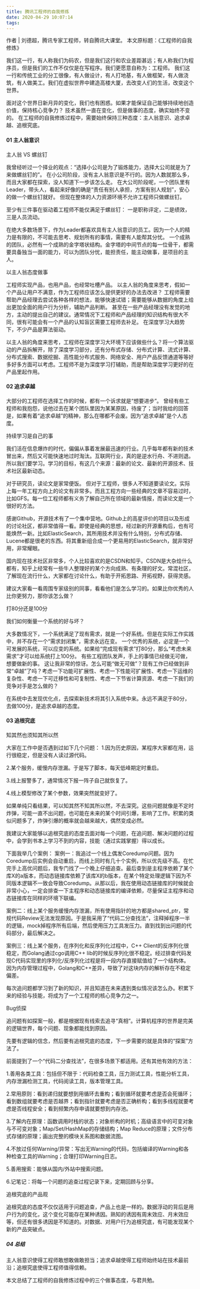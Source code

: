 ```yaml
---
title: 腾讯工程师的自我修炼
date: 2020-04-29 10:07:14
tags:
---
```

作者 | 刘德超，腾讯专家工程师，转自腾讯大课堂。 本文原标题：《工程师的自我修炼》


我们这一行，有人称我们为码农，但是我们这行和农业差距甚远；有人称我们为程序员，但是我们的工作不仅仅是在写程序。我们更愿意自称为：工程师。
我们这一行和传统工业的分工很像，有人做设计，有人打地基，有人做框架，有人做浇筑，有人做美工。我们在虚拟世界中建造高楼大厦，去改变人们的生活，改变这个世界。

面对这个世界日新月异的变化，我们也有困惑。如果才能保证自己能够持续地创造价值，保持核心竞争力？
技术虽然一直在变化，但是做事的态度，确实始终不变的。
在工程师的自我修炼过程中，需要始终保持三种态度：主人翁意识、追求卓越、追根究底。

#### 01 主人翁意识
主人翁 VS 螺丝钉

我曾经听过一个择业的观点：“选择小公司是为了锻炼能力，选择大公司就是为了来做螺丝钉的”。
在小公司阶段，没有主人翁意识是不行的。因为人数就那么多，而且大家都在探索，没人知道下一步该怎么走。
在大公司阶段呢，一个团队里有Leader，带头人，看起来好像的确是“责任有别人承担，方案有别人规划”，安心的做一个螺丝钉就好。
但现在整体的人力资源环境不允许工程师只做螺丝钉。

至少有三件事在驱动着工程师不能仅满足于螺丝钉：
一是职称评定，二是绩效，三是人员流动。

在绝大多数场景下，作为Leader都喜欢具有主人翁意识的员工。因为一个人的精力是有限的，不可能去思考、规划所有的事情，需要有人能帮其分忧。
一个成熟的团队，必然有一个成熟的金字塔状结构。金字塔的中间节点的每一位骨干，都需要具备独当一面的能力，可以为团队分忧，能担责任，能主动做事，是项目的主人。

以主人翁态度做事

工程师实现产品，也用产品，也经常吐槽产品。
以主人翁的角度来思考，假如一个产品让用户不满意，作为工程师应该怎么提供更好的办法去改进？
工程师需要帮助产品经理去尝试各种各样的想法，能够快速试错；需要能够从数据的角度上给出更加全面的用户行为分析，辅助产品判断。
甚至在一些产品经理没有发觉的地方，主动的提出自己的建议。通常情况下工程师和产品经理的知识结构有很大不同，很有可能会有一个产品的认知盲区需要工程师去补足。
在深度学习大趋势下，不少产品是算法驱动。

以主人翁的角度来思考，工程师在深度学习大环境下应该做些什么？将一个算法驱动的产品拆解开，除了深度学习部分，还有分布式存储、分布式计算、流式计算、分布式搜索、数据挖掘、高性能分布式服务、网络安全、用户产品反馈通道等等好多好多方面可以考虑。工程师不是为深度学习打辅助，而是帮助深度学习更好的在产品里起作用。

#### 02 追求卓越
大部分的工程师在选择工作的时候，都有一个诉求就是“想要进步”。
曾经有些工程师和我抱怨，说他过去在某个团队里因为某某原因，待废了；当时我给的回答是，如果有着“追求卓越”的精神，那么在哪都不会废。因为“追求卓越”是个人态度。

持续学习是自己的事

我们活在信息爆炸的时代，偏偏从事着发展最迅速的行业。几乎每年都有新的技术冒出来，然后又可能快速地过时淘汰。互联网行业，真的是逆水行舟、不进则退。
所以我们要学习。学习的目标，有这几个来源：最新的论文、最新的开源技术、技术社区最新动态。

对于研究员，读论文是家常便饭。
但对于工程师，很多人不知道要读论文。实际上每一年工程方向上的论文有非常多。而且工程方向一些经典的文章不容易过时，比如GFS。每一位工程师都有义务了解自己所在领域的最新情报，而读论文是一个很好的方法。

感谢Github，开源技术有了一个集中营地。Github上的高星评价的项目以及形成的讨论社区，都非常值得一看。即使是经典的思想，经过新的开源重构后，也有可能焕然一新。比如ElasticSearch，其所用技术并没有什么特别，分布式存储、Lucene都是很老的东西。将其重新组合成一个更易用的ElasticSearch，就非常好用，非常耀眼。

国内现在技术社区非常多，个人比较喜欢的是CSDN和知乎。CSDN是大杂烩什么都有，知乎上经常有一些牛人整理好的某个方向成熟、有条理的好文。常混社区，了解现在流行什么，大家都在讨论什么，有助于开拓思路、开拓视野，获得灵感。

建议大家看一看周围专家级别的同事，看看他们是怎么学习的。如果比你优秀的人比你更努力，那你该怎么做？

打80分还是100分

我们如何衡量一个系统的好与坏？

大多数情况下，一个系统满足了现有需求，就是一个好系统。但是在实际工作实践中，并不存在一个“需求封闭集”，需求永远在变。
一个优秀的系统，必定是一个可发展的系统，可以应变的系统。如果给“完成现有需求”打80分，那么“考虑未来需求”才可以给系统打上100分。
有些工程团队发声，手上的事情已经做无可做，想要做新的事。
这让我非常的惊讶。怎么可能“做无可做”？现有工作已经做到非常“卓越”了吗？考虑一下功能可扩展性、考虑一下性能可扩展性、考虑一下运维的复杂性、考虑一下可迁移性和可复制性、考虑一下节省计算资源、考虑一下我们的竞争对手是怎么做的？

在系统中去发现优化点，去探索新技术将其引入系统中来。永远不满足于80分，去做100分，是追求卓越的态度。

#### 03 追根究底
知其然也须知其所以然

大家在工作中是否遇到过如下几个问题：
1.因为历史原因，某程序大家都在用，运行很稳定，但是没有人读过源代码。

2.某个服务，缓慢内存泄漏。于是写了脚本，每天低峰期定时重启。

3.线上报警多了，通常情况下报一阵子自己就恢复了。

4.线上模型修改了某个参数，效果突然就变好了。

如果单纯只看结果，可以知其然不知其所以然，不去深究。这些问题就像是不定时炸弹，可能一直不出问题，也可能在未来的某个时间引爆，影响了工作。积累的类似问题多了，炸弹引爆的概率就会越来越大，偶然变成必然。

我建议大家能够以追根究底的态度去面对每一个问题，在追问题、解决问题的过程中，会学到书本上学习不到的内容，技能（通过实践掌握）得以成长。

下面我举几个案例：
案例一：我追过一个线上偶发Coredump问题。因为Coredump后实例会自动重启，而线上同时有几十个实例，所以优先级不高。在忙完手上高优问题后，我专门找了一个晚上仔细追查。最后查到是主程序依赖了某个库X的a版本，而动态链接库依赖了该库X的b版本，在某个特定处理逻辑下因为不同版本逻辑不一致会导致Coredump。从那以后，我在使用动态链接库的时候就会非常小心，一定会排查一下主程序和动态链接库的编译依赖，尽量保证主程序和动态链接库在同样的环境下联编。


案例二：线上某个服务缓慢内存泄漏，所有使用指针的地方都是shared_ptr，常规代码Review无法发现原因。于是我采用了“代码二分查找法”，注释掉程序一半的逻辑，mock掉程序所有后端，然后使用压力工具发压力。直到找到出问题的代码部分，最后解决之。


案例三：线上某个服务，在序列化和反序列化过程中，C++ Client的反序列化很稳定，而Golang通过cgo调用C++ lib的时候反序列化很不稳定。经过排查代码发现C代码实现里的序列化/反序列化过程是将一段内存直接赋值给了一个结构体。因为内存管理过程中，Golang和C++差异，导致了对这块内存的解析存在不稳定偏差。

每次追问题都学习到了新的知识，并且知道在未来遇到类似情况该怎么办。积累下来的经验与技能，将成为了一个工程师的核心竞争力之一。

Bug侦探

追问题有如探案一般，都是根据现有线索去追寻“真相”。计算机程序的世界是完美的逻辑世界，每个问题、现象都能找到原因。

先要有逻辑的信念，然后要有追根究底的态度，下一步需要的就是具体的“探案”方法了。

前面提到了一个“代码二分查找法”，在很多场景下都适用。还有其他有效的方法：

1.善用各类工具：包括但不限于：代码检查工具，压力测试工具，性能分析工具，内存泄漏检测工具，代码阅读工具，版本管理工具。

2.常用原则：看到递归就要想到用循环去重构；看到循环就要考虑是否会死循环；看到数组就要考虑是否越界；看到指针就要考虑是否正确析构；看到多线程就要考虑是否线程安全；看到频繁内存申请就要想到内存池。

3.了解内在原理：函数调用时栈的状态；对象析构的时机；高级语言中的可变对象与不可变对象；Map/Set/HashMap的存储结构；Map Reduce的原理；文件分布式存储的原理；画出完整的模块关系图和数据流图。

4.不放过任何Warning/异常：写出无Warning的代码，包括编译的Warning和各种检查工具的Warning；合理打印Warning日志。

5.善用搜索：能够从国内/外站中搜索问题。

6.记笔记：将每一个问题的追查过程记录下来，定期回顾与分享。

追根究底的产品观

追根究底的态度不仅仅适用于问题追查，产品上也是一样的。数据浮动的背后是用户行为的变化，这个变化可能存在某种诱因。熟知的诱因有周末效应、月末效应等，但还有很多诱因是不知道的。对数据、对用户行为追根究底，有可能发现某个新的产品突破点。

##### 04 总结
主人翁意识使得工程师敢想敢做敢担当；追求卓越使得工程师始终站在技术最前沿；追根究底使得工程师值得信赖。

本文总结了工程师的自我修炼过程中的三个做事态度，与君共勉。